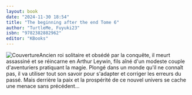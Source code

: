 ```yaml
---
layout: book
date: "2024-11-30 18:54"
title: "The beginning after the end Tome 6"
author: "TurtleMe, Fuyuki23"
isbn: "9782382882962"
editor: "KBooks"
---
```

![Couverture](/img/9782382882962.jpeg)Ancien roi solitaire et obsédé par la conquête, il meurt assassiné et se réincarne en Arthur Leywin, fils aîné d'un modeste couple d'aventuriers pratiquant la magie. Plongé dans un monde qu'il ne connaît pas, il va utiliser tout son savoir pour s'adapter et corriger les erreurs du passé. Mais derrière la paix et la prospérité de ce nouvel univers se cache une menace sans précédent...